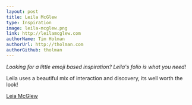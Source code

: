 ```yaml
---
layout: post
title: Leila McGlew
type: Inspiration
image: leila-mcglew.png
link: http://leilamcglew.com
authorName: Tim Holman
authorUrl: http://tholman.com
authorGithub: tholman
---
```


_Looking for a little emoji based inspiration? Leila's folio is what you need!_

Leila uses a beautiful mix of interaction and discovery, its well worth the look!

[Leia McGlew](http://leilamcglew.com/)
